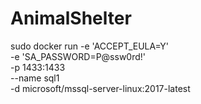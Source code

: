 # AnimalShelter

sudo docker run -e 'ACCEPT_EULA=Y' \
-e 'SA_PASSWORD=P@ssw0rd!' \
-p 1433:1433 \
--name sql1 \
-d microsoft/mssql-server-linux:2017-latest
